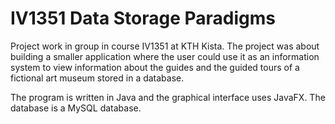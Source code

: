 # IV1351 Data Storage Paradigms
Project work in group in course IV1351 at KTH Kista. The project was about building a smaller application where the user could use it as an 
information system to view information about the guides and the guided tours of a fictional art museum stored in a database.

The program is written in Java and the graphical interface uses JavaFX. The database is a MySQL database.
